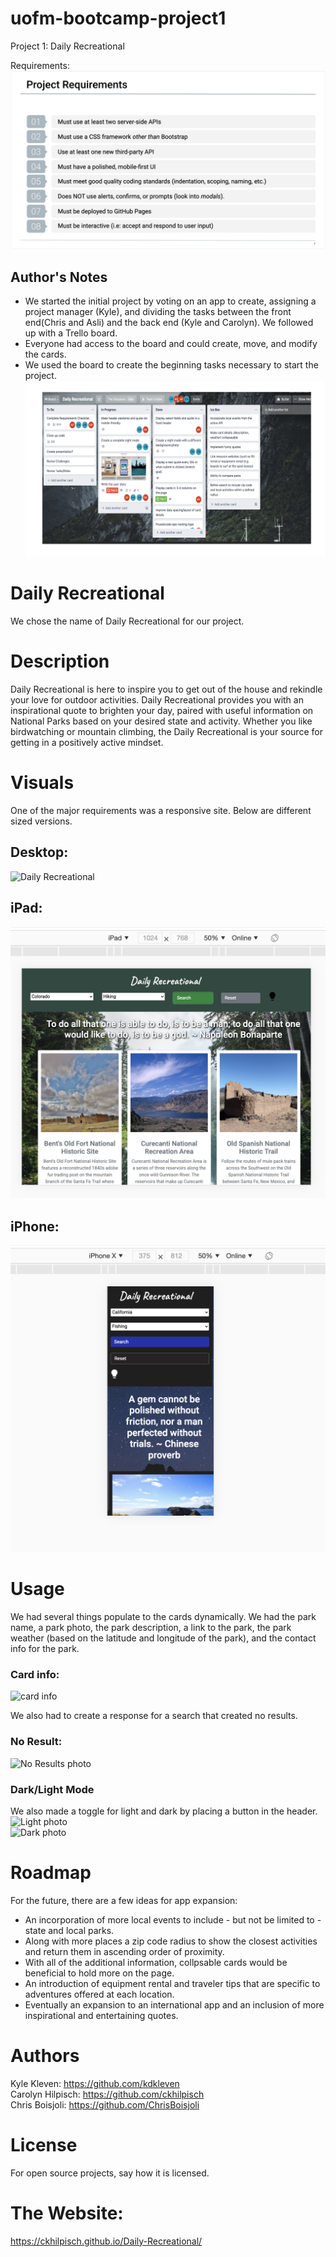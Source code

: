 # uofm-bootcamp-project1
Project 1: Daily Recreational

Requirements: 
![Project Requirements](assets/Required.png)


## Author's Notes
* We started the initial project by voting on an app to create, assigning a project manager (Kyle), and dividing the tasks between the front end(Chris and Asli) and the back end (Kyle and Carolyn).  We followed up with a Trello board.   
* Everyone had access to the board and could create, move, and modify the cards.
* We used the board to create the beginning tasks necessary to start the project.  
![Trello Board](assets/Trello.png)


# Daily Recreational
We chose the name of Daily Recreational for our project.   

# Description
Daily Recreational is here to inspire you to get out of the house and rekindle your love for outdoor activities. Daily Recreational provides you with an inspirational quote to brighten your day, paired with useful information on National Parks based on your desired state and activity. Whether you like birdwatching or mountain climbing, the Daily Recreational is your source for getting in a positively active mindset.


# Visuals
One of the major requirements was a responsive site.   Below are different sized versions.
## Desktop:
![Daily Recreational](assets/Laptop.png)

## iPad:
![iPad photo](assets/Ipad.png)

## iPhone:
![iPhone photo](assets/iPhone.png)



# Usage
We had several things populate to the cards dynamically. We had the park name, a park photo, the park description, a link to the park, the park weather (based on the latitude and longitude of the park), and the contact info for the park.

### Card info:
![card info](assets/Info.png)


We also had to create a response for a search that created no results.

### No Result: 
![No Results photo](assets/No_results.png)

### Dark/Light Mode
We also made a toggle for light and dark by placing a button in the header.
![Light photo](assets/Light.png)
<br>
![Dark photo](assets/Dark.png)

# Roadmap
For the future, there are a few ideas for app expansion:
*  An incorporation of more local events to include -  but not be limited to - state and local parks.   
* Along with more places a zip code radius to show the closest activities and return them in ascending order of proximity. 
* With all of the additional information, collpsable cards would be beneficial to hold more on the page.  
* An introduction of equipment rental and traveler tips that are specific to adventures offered at each location.  
* Eventually an expansion to an international app and an inclusion of more inspirational and entertaining quotes.


# Authors 
Kyle Kleven: https://github.com/kdkleven<br/>
Carolyn Hilpisch: https://github.com/ckhilpisch<br/>
Chris Boisjoli: https://github.com/ChrisBoisjoli<br/>
 

# License
For open source projects, say how it is licensed.

# The Website:
https://ckhilpisch.github.io/Daily-Recreational/